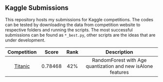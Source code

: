 ## Kaggle Submissions

This repository hosts my submissions for Kaggle competitions. The codes can be tested by downloading the data from competition website to respective folders and running the scripts. The most successful submissions can be found as `*_best.py`, other scripts are the ideas that are under development.

| Competition | Score | Rank | Description |
|:-----------:|:-----:|:----:|:-----------:|
| [Titanic](https://www.kaggle.com/c/titanic) | 0.78468 | 42% | RandomForest with Age quantization and new isAlone features |